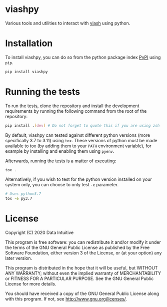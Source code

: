 # viashpy
Various tools and utilities to interact with [viash](https://viash.io/) using python.

# Installation
To install viashpy, you can do so from the python package index [PyPI](https://pypi.org/) using `pip`.

```bash
pip install viashpy
```

# Running the tests
To run the tests, clone the repository and install the development requirements by running the following command from the root of the repository:

```bash
pip install .[dev] # Do not forget to quote this if you are using zsh
```

By default, viashpy can tested against different python versions (more specifically 3.7 to 3.11) using `tox`. 
These versions of python must be made available to tox (by adding them to your `PATH` environment variable), for example by installing and enabling them using `pyenv`.

Afterwards, running the tests is a matter of executing: 
```bash
tox .
```

Alternatively, if you wish to test for the python version installed on your system only, you can choose to only test `-e` parameter.
```bash
# Uses python3.7
tox -e py3.7
```

# License
Copyright (C) 2020 Data Intuitive

This program is free software: you can redistribute it and/or modify it under the terms of the GNU General Public License as published by the Free Software Foundation, either version 3 of the License, or (at your option) any later version.

This program is distributed in the hope that it will be useful, but WITHOUT ANY WARRANTY; without even the implied warranty of MERCHANTABILITY or FITNESS FOR A PARTICULAR PURPOSE. See the GNU General Public License for more details.

You should have received a copy of the GNU General Public License along with this program. If not, see http://www.gnu.org/licenses/.